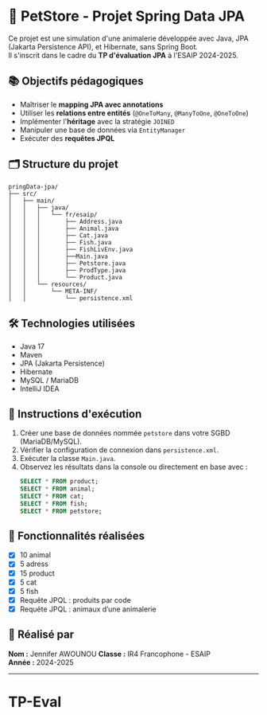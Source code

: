 # 🐾 PetStore - Projet Spring Data JPA

Ce projet est une simulation d'une animalerie développée avec Java, JPA (Jakarta Persistence API), et Hibernate, sans Spring Boot.  
Il s'inscrit dans le cadre du **TP d'évaluation JPA** à l'ESAIP 2024-2025.

## 📚 Objectifs pédagogiques

- Maîtriser le **mapping JPA avec annotations**
- Utiliser les **relations entre entités** (`@OneToMany`, `@ManyToOne`, `@OneToOne`)
- Implémenter l'**héritage** avec la stratégie `JOINED`
- Manipuler une base de données via `EntityManager`
- Exécuter des **requêtes JPQL**

## 🗂 Structure du projet

```
pringData-jpa/
├── src/
│   ├── main/
│   │   ├── java/
│   │   │   └── fr/esaip/
│   │   │       ├── Address.java
│   │   │       ├── Animal.java
│   │   │       ├── Cat.java
│   │   │       ├── Fish.java
│   │   │       ├── FishLivEnv.java
│   │   │       ├──Main.java
│   │   │       ├── Petstore.java
│   │   │       ├── ProdType.java
│   │   │       └── Product.java
│   │   └── resources/
│   │       └── META-INF/
│   │           └── persistence.xml
```

## 🛠 Technologies utilisées

- Java 17
- Maven
- JPA (Jakarta Persistence)
- Hibernate
- MySQL / MariaDB
- IntelliJ IDEA

## 🧪 Instructions d'exécution

1. Créer une base de données nommée `petstore` dans votre SGBD (MariaDB/MySQL).
2. Vérifier la configuration de connexion dans `persistence.xml`.
3. Exécuter la classe `Main.java`.
4. Observez les résultats dans la console ou directement en base avec :
   ```sql
   SELECT * FROM product;
   SELECT * FROM animal;
   SELECT * FROM cat;
   SELECT * FROM fish;
   SELECT * FROM petstore;
   ```

## 📌 Fonctionnalités réalisées

- [x] 10 animal
- [x] 5  adress
- [x] 15 product
- [x] 5  cat
- [x] 5  fish
- [x] Requête JPQL : produits par code
- [x] Requête JPQL : animaux d’une animalerie

## 👤 Réalisé par

**Nom :** Jennifer AWOUNOU
**Classe :** IR4 Francophone - ESAIP  
**Année :** 2024-2025

---

# TP-Eval
